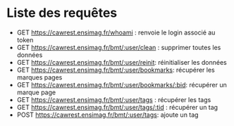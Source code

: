 # Liste des requêtes

-   GET https://cawrest.ensimag.fr/whoami : renvoie le login associé au token
-   GET https://cawrest.ensimag.fr/bmt/:user/clean : supprimer toutes les données
-   GET https://cawrest.ensimag.fr/bmt/:user/reinit: réinitialiser les données
-   GET https://cawrest.ensimag.fr/bmt/:user/bookmarks: récupérer les marques pages
-   GET https://cawrest.ensimag.fr/bmt/:user/bookmarks/:bid: récupérer un marque page
-   GET https://cawrest.ensimag.fr/bmt/:user/tags : récupérer les tags
-   GET https://cawrest.ensimag.fr/bmt/:user/tags/:tid : récupérer un tag
-   POST https://cawrest.ensimag.fr/bmt/:user/tags: ajoute un tag
